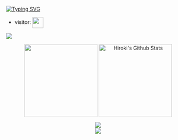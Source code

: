 [![Typing SVG](https://readme-typing-svg.demolab.com?font=Fira+Code&pause=1000&width=435&lines=hello+i+am+Pushy;i+am+from+indonesia;also+i+am+Junior+Highschool+student;by+the+way+i+love+computer+%3A3)](https://git.io/typing-svg)
- visitor: <img align="center" height="30px" src="https://profile-counter.glitch.me/dhritzz/count.svg" />
<img align="center" src="https://github-readme-activity-graph.vercel.app/graph?username=dhritzz&bg_color=222222&color=ffffff&line=1890ff&point=ffffff&area=true&hide_border=false" />
<p align="center">
<img align="center" height="200px" src="https://github-readme-stats.vercel.app/api/top-langs/?username=mastercodercat&langs_count=8&theme=dark&layout=compact&hide=html,scss,makefile,ruby,css,less" />
<img align="center" height="200px" src="https://github-readme-stats-git-masterrstaa-rickstaa.vercel.app/api?username=dhritzz&show_icons=true&count_private=true&include_all_commits=true&line_height=25&theme=dark" alt="Hiroki's Github Stats" />
</p>
</p>
<div align="center" style="font-size: 25px;font-weight: 900;">
  <a href="https://github.com/starlitnightsky">
    <img src="https://github-readme-streak-stats.herokuapp.com?user=dhritzz&theme=dark" />
  </a>
</div>
</section>
<div align="center">
  <a href="https://github.com/starlitnightsky">
    <img src="https://github-profile-trophy.vercel.app/?username=dhritzz&title=MultiLanguage,Commits,Stars,Followers,Organizations,Issues,PullRequest" />
  </a>
</div>
